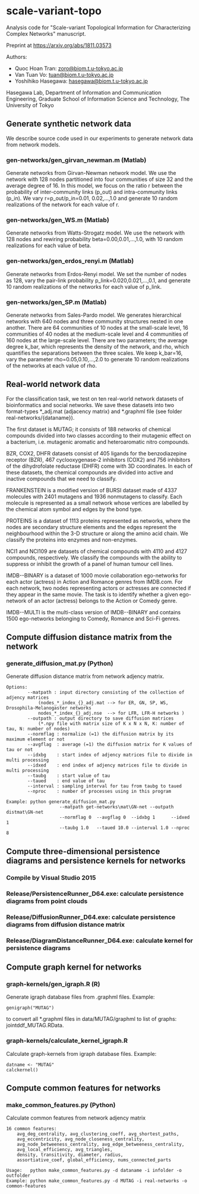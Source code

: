 # scale-variant-topo
Analysis code for "Scale-variant Topological Information for Characterizing Complex Networks" manuscript.

Preprint at https://arxiv.org/abs/1811.03573

Authors:

* Quoc Hoan Tran: zoro@biom.t.u-tokyo.ac.jp
* Van Tuan Vo: tuan@biom.t.u-tokyo.ac.jp
* Yoshihiko Hasegawa: hasegawa@biom.t.u-tokyo.ac.jp

Hasegawa Lab, Department of Information and Communication Engineering,
Graduate School of Information Science and Technology,
The University of Tokyo

## Generate synthetic network data

We describe source code used in our experiments to generate network data from network models.

### gen-networks/gen_girvan_newman.m (Matlab)
Generate networks from Girvan-Newman network model.
We use the network with 128 nodes partitioned into four communities of size 32 and the average degree of 16.
In this model, we focus on the ratio r between the probability of 
inter-community links (p_out) and intra-community links (p_in).
We vary r=p_out/p_in=0.01, 0.02,...,1.0 and generate 10 random realizations of the network for each value of r.

### gen-networks/gen_WS.m (Matlab)
Generate networks from Watts-Strogatz model.
We use the network with 128 nodes and rewiring probability beta=0.00,0.01,...,1.0, 
with 10 random realizations for each value of beta.

### gen-networks/gen_erdos_renyi.m (Matlab)
Generate networks from Erdos-Renyi model.
We set the number of nodes as 128, vary the pair-link probability p_link=0.020,0.021,...,0.1, 
and generate 10 random realizations of the networks for each value of p_link.

### gen-networks/gen_SP.m (Matlab)
Generate networks from Sales-Pardo model.
We generates hierarchical networks with 640 nodes and three community structures nested in one another.
There are 64 communities of 10 nodes at the small-scale level, 
16 communities of 40 nodes at the medium-scale level 
and 4 communities of 160 nodes at the large-scale level.
There are two parameters; the average degree k_bar, 
which represents the density of the network, 
and rho, which quantifies the separations between the three scales.
We keep k_bar=16, vary the parameter rho=0.05,0.10,...,2.0 
to generate 10 random realizations of the networks at each value of rho.

## Real-world network data

For the classification task, we test on ten real-world network datasets of 
bioinformatics and social networks. 
We save these datasets into two format-types *_adj.mat (adjacency matrix) and *.graphml file
(see folder real-networks/{dataname}).

The first dataset is MUTAG; 
it consists of 188 networks of chemical compounds divided into two classes according to 
their mutagenic effect on a bacterium, 
i.e. mutagenic aromatic and heteroaromatic nitro compounds.

BZR, COX2, DHFR datasets consist of 405 ligands for the benzodiazepine receptor (BZR), 
467 cyclooxygenase-2 inhibitors (COX2) and 756 inhibitors 
of the dihydrofolate reductase (DHFR) come with 3D coordinates.
In each of these datasets, the chemical compounds are divided into 
active and inactive compounds that we need to classify.

FRANKENSTEIN is a modified version of BURSI
dataset made of 4337 molecules with 2401 mutagens and 1936 nonmutagens to classify.
Each molecule is represented as a small network whose vertices are 
labelled by the chemical atom symbol and edges by the bond type.

PROTEINS is a dataset of 1113 proteins represented as networks, 
where the nodes are secondary structure elements and the edges represent 
the neighbourhood within the 3-D structure or along the amino acid chain. 
We classify the proteins into enzymes and non-enzymes.

NCI1 and NCI109 are datasets of chemical compounds with 4110 and 4127 compounds, respectively. 
We classify the compounds with the ability to suppress or inhibit 
the growth of a panel of human tumour cell lines.

IMDB--BINARY is a dataset of 1000 movie collaboration ego-networks for 
each actor (actress) in Action and Romance genres from IMDB.com.
For each network, two nodes representing actors or actresses 
are connected if they appear in the same movie.
The task is to identify whether a given ego-network of 
an actor (actress) belongs to the Action or Comedy genre.

IMDB--MULTI is the multi-class version of IMDB--BINARY 
and contains 1500 ego-networks belonging to Comedy, Romance and Sci-Fi genres.

## Compute diffusion distance matrix from the network

###  generate_diffusion_mat.py (Python)

Generate diffusion distance matrix from network adjency matrix.

    Options:
            --matpath : input directory consisting of the collection of adjency matrices 
                (nodes_*_index_{}_adj.mat --> for ER, GN, SP, WS, Drosophila-Melanogaster networks 
                nodes_*_index_{}_adj.nse  --> for LFR, LFR-H networks )
            --outpath : output directory to save diffusion matrices
                (*.npy file with matrix size of K x N x N, K: number of tau, N: number of nodes)
            --normflag : normalize (=1) the diffusion matrix by its maximum element or not
            --avgflag  : average (=1) the diffusion matrix for K values of tau or not
            --idxbg    : start index of adjency matrices file to divide in multi processing
            --idxed    : end index of adjency matrices file to divide in multi processing
            --taubg    : start value of tau
            --taued    : end value of tau
            --interval : sampling interval for tau from taubg to taued
            --nproc    : number of processes using in this program 

    Example: python generate_diffusion_mat.py 
                        --matpath get-networks\mat\GN-net --outpath distmat\GN-net 
                        --normflag 0  --avgflag 0  --idxbg 1      --idxed 1
                        --taubg 1.0   --taued 10.0 --interval 1.0 --nproc 8

## Compute three-dimensional persistence diagrams and persistence kernels for networks

### Compile by Visual Studio 2015

### Release/PersistenceRunner_D64.exe: calculate persistence diagrams from point clouds

### Release/DiffusionRunner_D64.exe: calculate persistence diagrams from diffusion distance matrix

### Release/DiagramDistanceRunner_D64.exe: calculate kernel for persistence diagrams



## Compute graph kernel for networks
### graph-kernels/gen_igraph.R  (R)
Generate igraph database files from .graphml files.
Example: 

    genigraph("MUTAG")


to convert all *.graphml files in data/MUTAG/graphml to list of graphs: jointddf_MUTAG.RData.

### graph-kernels/calculate_kernel_igraph.R
Calculate graph-kernels from igraph database files.
Example: 

    datname <- "MUTAG"
    calckernel()

## Compute common features for networks
### make_common_features.py (Python)

Calculate common features from network adjency matrix


    16 common features:
        avg_deg_centrality, avg_clustering_coeff, avg_shortest_paths, 
        avg_eccentricity, avg_node_closeness_centrality, 
        avg_node_betweeness_centrality, avg_edge_betweeness_centrality, 
        avg_local_efficiency, avg_triangles,
        density, transitivity, diameter, radius, 
        assortiative_coef, global_efficiency, nums_connected_parts
    
    Usage:   python make_common_features.py -d dataname -i infolder -o outfolder
    Example: python make_common_features.py -d MUTAG -i real-networks -o common-features

